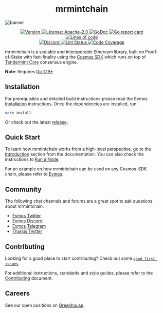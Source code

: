 <!--
parent:
  order: false
-->

<div align="center">
  <h1> mrmintchain </h1>
</div>

![banner](docs/mrmintchain.jpg)

<div align="center">
  <a href="https://github.com/kamleshesporg/mrmintchain/releases/latest">
    <img alt="Version" src="https://img.shields.io/github/tag/tharsis/mrmintchain.svg" />
  </a>
  <a href="https://github.com/kamleshesporg/mrmintchain/blob/main/LICENSE">
    <img alt="License: Apache-2.0" src="https://img.shields.io/github/license/tharsis/mrmintchain.svg" />
  </a>
  <a href="https://pkg.go.dev/github.com/kamleshesporg/mrmintchain">
    <img alt="GoDoc" src="https://godoc.org/github.com/kamleshesporg/mrmintchain?status.svg" />
  </a>
  <a href="https://goreportcard.com/report/github.com/kamleshesporg/mrmintchain">
    <img alt="Go report card" src="https://goreportcard.com/badge/github.com/kamleshesporg/mrmintchain"/>
  </a>
  <a href="https://bestpractices.coreinfrastructure.org/projects/5018">
    <img alt="Lines of code" src="https://img.shields.io/tokei/lines/github/tharsis/mrmintchain">
  </a>
</div>
<div align="center">
  <a href="https://discord.gg/trje9XuAmy">
    <img alt="Discord" src="https://img.shields.io/discord/809048090249134080.svg" />
  </a>
  <a href="https://github.com/kamleshesporg/mrmintchain/actions?query=branch%3Amain+workflow%3ALint">
    <img alt="Lint Status" src="https://github.com/kamleshesporg/mrmintchain/actions/workflows/lint.yml/badge.svg?branch=main" />
  </a>
  <a href="https://codecov.io/gh/tharsis/mrmintchain">
    <img alt="Code Coverage" src="https://codecov.io/gh/tharsis/mrmintchain/branch/main/graph/badge.svg" />
  </a>
</div>

mrmintchain is a scalable and interoperable Ethereum library, built on Proof-of-Stake with fast-finality using the [Cosmos SDK](https://github.com/cosmos/cosmos-sdk/) which runs on top of [Tendermint Core](https://github.com/tendermint/tendermint) consensus engine.

**Note**: Requires [Go 1.19+](https://golang.org/dl/)

## Installation

For prerequisites and detailed build instructions please read the Evmos [Installation](https://docs.evmos.org/validators/quickstart/installation.html) instructions. Once the dependencies are installed, run:

```bash
make install
```

Or check out the latest [release](https://github.com/kamleshesporg/mrmintchain/releases).

## Quick Start

To learn how mrmintchain works from a high-level perspective, go to the [Introduction](https://docs.evmos.org/about/intro/overview.html) section from the documentation. You can also check the instructions to [Run a Node](https://docs.evmos.org/validators/quickstart/run_node.html).

For an example on how mrmintchain can be used on any Cosmos-SDK chain, please refer to [Evmos](https://www.github.com/tharsis/evmos).

## Community

The following chat channels and forums are a great spot to ask questions about mrmintchain:

- [Evmos Twitter](https://twitter.com/EvmosOrg)
- [Evmos Discord](https://discord.gg/trje9XuAmy)
- [Evmos Telegram](https://t.me/EvmosOrg)
- [Tharsis Twitter](https://twitter.com/TharsisHQ)

## Contributing

Looking for a good place to start contributing? Check out some [`good first issues`](https://github.com/kamleshesporg/mrmintchain/issues?q=is%3Aopen+is%3Aissue+label%3A%22good+first+issue%22).

For additional instructions, standards and style guides, please refer to the [Contributing](./CONTRIBUTING.md) document.

## Careers

See our open positions on [Greenhouse](https://boards.eu.greenhouse.io/evmos).
